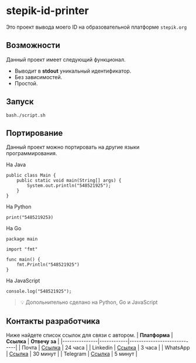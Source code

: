 # stepik-id-printer


Это проект вывода моего ID на образовательной платформе `stepik.org`

## Возможности 

Данный проект имеет следующий функционал.

- Выводит в **stdout** уникальный идентификатор.
- Без зависимостей.
- Простой.

## Запуск

```
bash./script.sh
```

## Портирование

Данный проект можно портировать на другие языки программирования.

На Java 

```
public class Main {
	public static void main(String[] args) {
		System.out.println("548521925");
	}
}
```

На Python

```
print("548521925Э)
```

На Go

```
package main

import "fmt"

func main() {
	fmt.Println("548521925")
}
```

На JavaScript

```
console.log("548521925");
```

> 💡 Допольнительно сделано на Python, Go и JavaScript

## Контакты разработчика

Ниже найдете список ссылок для связи с автором.
| **Платформа** | **Ссылка** | **Отвечу за**               |
|---------------|------------|-----------------------------|
| Почта         | [Ссылка](https://example.com) | 24 часа  |
| Linkedin      | [Ссылка](https://example.com) | 3 часа   |
| WhatsApp      | [Ссылка](https://example.com) | 30 минут |
| Telegram      | [Ссылка](https://example.com) | 5 минут  |